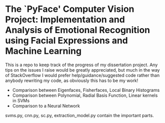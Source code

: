 # The `PyFace' Computer Vision Project: Implementation and Analysis of Emotional Recognition using Facial Expressions and Machine Learning

This is a repo to keep track of the progress of my dissertation project. Any tips on the issues I raise would be greatly appreciated, but much in the way of StackOverflow I would prefer help/guidance/suggested code rather than anybody rewriting my code, as obviously this has to be my work!

 - Comparison between Eigenfaces, Fisherfaces, Local Binary Histograms
 - Comparison between Polynomial, Radial Basis Function, Linear kernels in SVMs
 - Comparison to a Neural Network

svms.py, cnn.py, sc.py, extraction_model.py contain the important parts.
